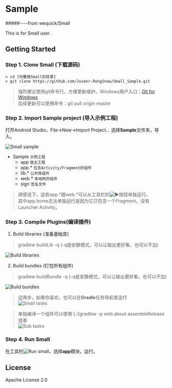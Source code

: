 # Sample

#####----from wequick/Small

This is for Small user.

## Getting Started

### Step 1. Clone Small (下载源码)
    > cd [你要放Small的目录]
    > git clone https://github.com/Jusenr-RongSnow/Small_Sample.git

> 强烈建议使用git命令行，方便更新维护。Windows用户入口：[Git for Windows][git-win]<br/>
> 后续更新可以使用命令：git pull origin master
  
### Step 2. Import Sample project (导入示例工程)
打开Android Studio，File->New->Import Project... 选择**Sample**文件夹，导入。

![Small sample][ic-sample]

* Sample `示例工程`
  * app `宿主工程`
  * app.\* `包含Activity/Fragment的组件`
  * lib.\* `公共库组件`
  * web.\* `本地网页组件`
  * sign `签名文件`

> 顺便说下，这些app.\*跟web.\*可以从工具栏的![▶️][as-run]按钮单独运行。<br/>
> 其中app.home无法单独运行是因为它只包含一个Fragment，没有Launcher Activity。

### Step 3. Compile Plugins(编译插件)
1. Build libraries (准备基础库)
  > gradlew buildLib -q (-q是安静模式，可以让输出更好看，也可以不加)
  	
  ![Build libraries][anim-bL]
  	
2. Build bundles (打包所有组件)
  > gradlew buildBundle -q  (-q是安静模式，可以让输出更好看，也可以不加)
  	
  ![Build bundles][anim-bB]
  
> 这两步，如果你喜欢，也可以在**Gradle**任务导航里运行<br/>
> ![Small tasks][ic-root-tasks]
  
> 单独编译一个组件可以使用 [./]gradlew -p web.about assembleRelease<br/>
> 或者<br/>
> ![Sub tasks][ic-sub-tasks]

### Step 4. Run Small

在工具栏![Run small][ic-run]，选择**app**模块，运行。

## License
Apache License 2.0

[git-win]: http://git-scm.com/downloads
[as-run]: http://developer.android.com/images/tools/as-run.png
[ic-sample]: http://code.wequick.net/assets/images/small-sample.png

[anim-bL]: http://code.wequick.net/anims/small/android-build-lib.gif
[anim-bB]: http://code.wequick.net/anims/small-android-build-bundle.gif
[ic-root-tasks]: http://code.wequick.net/images/small/root-gradle-tasks.png
[ic-sub-tasks]: http://code.wequick.net/images/small/sub-gradle-tasks.png
[ic-run]: http://code.wequick.net/assets/images/small-run.png